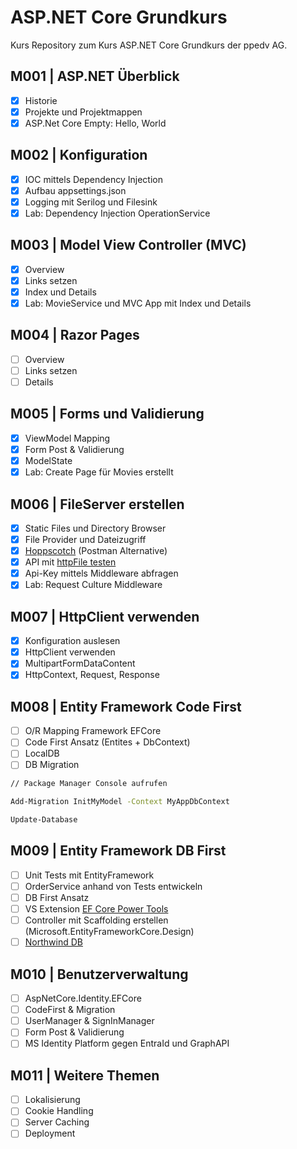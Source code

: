 # ASP.NET Core Grundkurs

Kurs Repository zum Kurs ASP.NET Core Grundkurs der ppedv AG.

## M001 | ASP.NET Überblick

-   [x] Historie
-   [x] Projekte und Projektmappen
-   [x] ASP.Net Core Empty: Hello, World

## M002 | Konfiguration

-   [x] IOC mittels Dependency Injection
-   [x] Aufbau appsettings.json
-   [x] Logging mit Serilog und Filesink
-   [x] Lab: Dependency Injection OperationService

## M003 | Model View Controller (MVC)

-   [x] Overview
-   [x] Links setzen
-   [x] Index und Details
-   [x] Lab: MovieService und MVC App mit Index und Details

## M004 | Razor Pages

-   [ ] Overview
-   [ ] Links setzen
-   [ ] Details

## M005 | Forms und Validierung

-   [x] ViewModel Mapping
-   [x] Form Post & Validierung
-   [x] ModelState
-   [x] Lab: Create Page für Movies erstellt

## M006 | FileServer erstellen

-   [x] Static Files und Directory Browser
-   [x] File Provider und Dateizugriff
-   [x] [Hoppscotch](https://hoppscotch.io/) (Postman Alternative)
-   [x] API mit [httpFile testen](https://learn.microsoft.com/de-de/aspnet/core/test/http-files?view=aspnetcore-8.0)
-   [x] Api-Key mittels Middleware abfragen
-   [x] Lab: Request Culture Middleware

## M007 | HttpClient verwenden

-   [x] Konfiguration auslesen
-   [x] HttpClient verwenden
-   [x] MultipartFormDataContent
-   [x] HttpContext, Request, Response

## M008 | Entity Framework Code First

-   [ ] O/R Mapping Framework EFCore
-   [ ] Code First Ansatz (Entites + DbContext)
-   [ ] LocalDB
-   [ ] DB Migration

```bash
// Package Manager Console aufrufen

Add-Migration InitMyModel -Context MyAppDbContext

Update-Database

```

## M009 | Entity Framework DB First

-   [ ] Unit Tests mit EntityFramework
-   [ ] OrderService anhand von Tests entwickeln
-   [ ] DB First Ansatz
-   [ ] VS Extension [EF Core Power Tools](https://marketplace.visualstudio.com/items?itemName=ErikEJ.EFCorePowerTools)
-   [ ] Controller mit Scaffolding erstellen (Microsoft.EntityFrameworkCore.Design)
-   [ ] [Northwind DB](https://github.com/microsoft/sql-server-samples/blob/master/samples/databases/northwind-pubs/instnwnd.sql)

## M010 | Benutzerverwaltung

-   [ ] AspNetCore.Identity.EFCore
-   [ ] CodeFirst & Migration
-   [ ] UserManager & SignInManager
-   [ ] Form Post & Validierung
-   [ ] MS Identity Platform gegen EntraId und GraphAPI

## M011 | Weitere Themen

-   [ ] Lokalisierung
-   [ ] Cookie Handling
-   [ ] Server Caching
-   [ ] Deployment 
